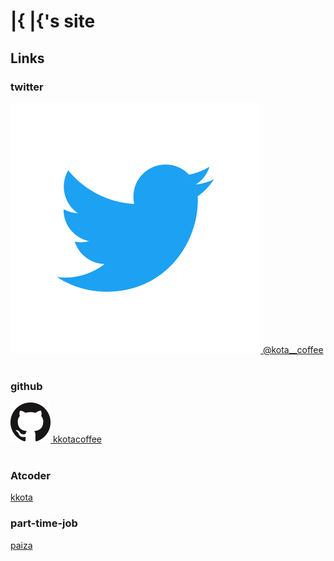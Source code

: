 # |{ |{'s site

## Links
### twitter
<a href = "https://twitter.com/kota__coffee">
    <div>
    <img src = "Twitter_Logo_Blue.png">
    @kota__coffee
    </div>
</a>

<br>

### github
<a href = "https://github.com/kkotacoffee">
    <div>
    <img src = "GitHub-Mark-64px.png">
    kkotacoffee
    </div>
</a>

<br>

### Atcoder
<a href = "https://atcoder.jp/users/kkota">
    kkota
</a>

### part-time-job
<a href = "https://paiza.jp">paiza</a>